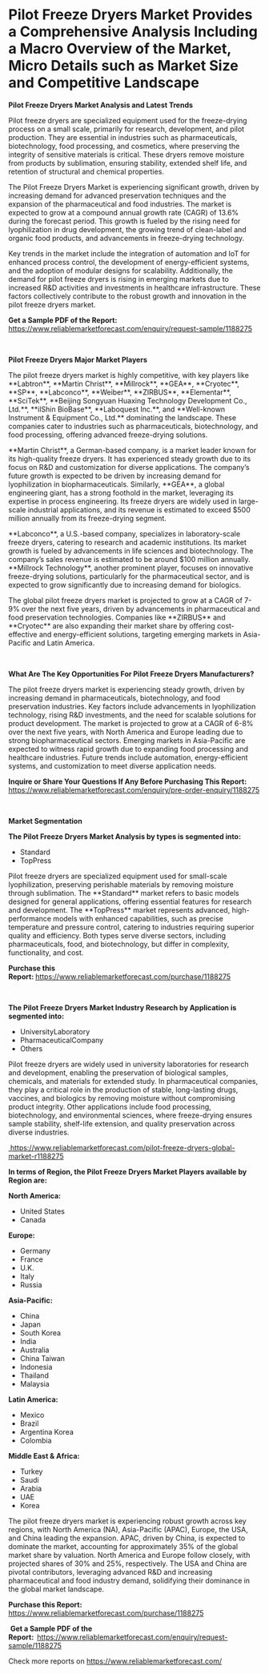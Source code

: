 <p><h1>Pilot Freeze Dryers Market Provides a Comprehensive Analysis Including a Macro Overview of the Market, Micro Details such as Market Size and Competitive Landscape</h1></p><p><strong>Pilot Freeze Dryers Market Analysis and Latest Trends</strong></p>
<p><p>Pilot freeze dryers are specialized equipment used for the freeze-drying process on a small scale, primarily for research, development, and pilot production. They are essential in industries such as pharmaceuticals, biotechnology, food processing, and cosmetics, where preserving the integrity of sensitive materials is critical. These dryers remove moisture from products by sublimation, ensuring stability, extended shelf life, and retention of structural and chemical properties.</p><p>The Pilot Freeze Dryers Market is experiencing significant growth, driven by increasing demand for advanced preservation techniques and the expansion of the pharmaceutical and food industries. The market is expected to grow at a compound annual growth rate (CAGR) of 13.6% during the forecast period. This growth is fueled by the rising need for lyophilization in drug development, the growing trend of clean-label and organic food products, and advancements in freeze-drying technology.</p><p>Key trends in the market include the integration of automation and IoT for enhanced process control, the development of energy-efficient systems, and the adoption of modular designs for scalability. Additionally, the demand for pilot freeze dryers is rising in emerging markets due to increased R&D activities and investments in healthcare infrastructure. These factors collectively contribute to the robust growth and innovation in the pilot freeze dryers market.</p></p>
<p><strong>Get a Sample PDF of the Report:&nbsp;</strong> <a href="https://www.reliablemarketforecast.com/enquiry/request-sample/1188275?utm_campaign=1169&utm_medium=2&utm_source=Github&utm_content=ia&utm_term=20012025&utm_id=pilot-freeze-dryers">https://www.reliablemarketforecast.com/enquiry/request-sample/1188275</a></p>
<p>&nbsp;</p>
<p><strong>Pilot Freeze Dryers Major Market Players</strong></p>
<p><p>The pilot freeze dryers market is highly competitive, with key players like **Labtron**, **Martin Christ**, **Millrock**, **GEA**, **Cryotec**, **SP**, **Labconco**, **Weiber**, **ZIRBUS**, **Elementar**, **SciTek**, **Beijing Songyuan Huaxing Technology Development Co., Ltd.**, **ilShin BioBase**, **Laboquest Inc.**, and **Well-known Instrument & Equipment Co., Ltd.** dominating the landscape. These companies cater to industries such as pharmaceuticals, biotechnology, and food processing, offering advanced freeze-drying solutions.</p><p>**Martin Christ**, a German-based company, is a market leader known for its high-quality freeze dryers. It has experienced steady growth due to its focus on R&D and customization for diverse applications. The company’s future growth is expected to be driven by increasing demand for lyophilization in biopharmaceuticals. Similarly, **GEA**, a global engineering giant, has a strong foothold in the market, leveraging its expertise in process engineering. Its freeze dryers are widely used in large-scale industrial applications, and its revenue is estimated to exceed $500 million annually from its freeze-drying segment.</p><p>**Labconco**, a U.S.-based company, specializes in laboratory-scale freeze dryers, catering to research and academic institutions. Its market growth is fueled by advancements in life sciences and biotechnology. The company’s sales revenue is estimated to be around $100 million annually. **Millrock Technology**, another prominent player, focuses on innovative freeze-drying solutions, particularly for the pharmaceutical sector, and is expected to grow significantly due to increasing demand for biologics.</p><p>The global pilot freeze dryers market is projected to grow at a CAGR of 7-9% over the next five years, driven by advancements in pharmaceutical and food preservation technologies. Companies like **ZIRBUS** and **Cryotec** are also expanding their market share by offering cost-effective and energy-efficient solutions, targeting emerging markets in Asia-Pacific and Latin America.</p></p>
<p>&nbsp;</p>
<p><strong>What Are The Key Opportunities For Pilot Freeze Dryers Manufacturers?</strong></p>
<p><p>The pilot freeze dryers market is experiencing steady growth, driven by increasing demand in pharmaceuticals, biotechnology, and food preservation industries. Key factors include advancements in lyophilization technology, rising R&D investments, and the need for scalable solutions for product development. The market is projected to grow at a CAGR of 6-8% over the next five years, with North America and Europe leading due to strong biopharmaceutical sectors. Emerging markets in Asia-Pacific are expected to witness rapid growth due to expanding food processing and healthcare industries. Future trends include automation, energy-efficient systems, and customization to meet diverse application needs.</p></p>
<p><strong>Inquire or Share Your Questions If Any Before Purchasing This Report:</strong> <a href="https://www.reliablemarketforecast.com/enquiry/pre-order-enquiry/1188275?utm_campaign=1169&utm_medium=2&utm_source=Github&utm_content=ia&utm_term=20012025&utm_id=pilot-freeze-dryers">https://www.reliablemarketforecast.com/enquiry/pre-order-enquiry/1188275</a></p>
<p>&nbsp;</p>
<p><strong>Market Segmentation</strong></p>
<p><strong>The Pilot Freeze Dryers Market Analysis by types is segmented into:</strong></p>
<p><ul><li>Standard</li><li>TopPress</li></ul></p>
<p><p>Pilot freeze dryers are specialized equipment used for small-scale lyophilization, preserving perishable materials by removing moisture through sublimation. The **Standard** market refers to basic models designed for general applications, offering essential features for research and development. The **TopPress** market represents advanced, high-performance models with enhanced capabilities, such as precise temperature and pressure control, catering to industries requiring superior quality and efficiency. Both types serve diverse sectors, including pharmaceuticals, food, and biotechnology, but differ in complexity, functionality, and cost.</p></p>
<p><strong>Purchase this Report:&nbsp;</strong><a href="https://www.reliablemarketforecast.com/purchase/1188275?utm_campaign=1169&utm_medium=2&utm_source=Github&utm_content=ia&utm_term=20012025&utm_id=pilot-freeze-dryers">https://www.reliablemarketforecast.com/purchase/1188275</a></p>
<p>&nbsp;</p>
<p><strong>The Pilot Freeze Dryers Market Industry Research by Application is segmented into:</strong></p>
<p><ul><li>UniversityLaboratory</li><li>PharmaceuticalCompany</li><li>Others</li></ul></p>
<p><p>Pilot freeze dryers are widely used in university laboratories for research and development, enabling the preservation of biological samples, chemicals, and materials for extended study. In pharmaceutical companies, they play a critical role in the production of stable, long-lasting drugs, vaccines, and biologics by removing moisture without compromising product integrity. Other applications include food processing, biotechnology, and environmental sciences, where freeze-drying ensures sample stability, shelf-life extension, and quality preservation across diverse industries.</p></p>
<p><a href="https://www.reliablemarketforecast.com/pilot-freeze-dryers-global-market-r1188275?utm_campaign=1169&utm_medium=2&utm_source=Github&utm_content=ia&utm_term=20012025&utm_id=pilot-freeze-dryers">&nbsp;https://www.reliablemarketforecast.com/pilot-freeze-dryers-global-market-r1188275</a></p>
<p><strong>In terms of Region, the Pilot Freeze Dryers Market Players available by Region are:</strong></p>
<p>
    <p> <strong> North America: </strong>
        <ul>
            <li>United States</li>
            <li>Canada</li>
        </ul>
        </p> 
    <p> <strong> Europe: </strong>
        <ul>
            <li>Germany</li>
            <li>France</li>
            <li>U.K.</li>
            <li>Italy</li>
            <li>Russia</li>
        </ul>
        </p> 
    <p> <strong> Asia-Pacific: </strong>
        <ul>
            <li>China</li>
            <li>Japan</li>
            <li>South Korea</li>
            <li>India</li>
            <li>Australia</li>
            <li>China Taiwan</li>
            <li>Indonesia</li>
            <li>Thailand</li>
            <li>Malaysia</li>
        </ul>
        </p> 
    <p> <strong> Latin America: </strong>
        <ul>
            <li>Mexico</li>
            <li>Brazil</li>
            <li>Argentina Korea</li>
            <li>Colombia</li>
        </ul>
        </p> 
    <p> <strong> Middle East & Africa: </strong>
        <ul>
            <li>Turkey</li>
            <li>Saudi</li>
            <li>Arabia</li>
            <li>UAE</li>
            <li>Korea</li>
        </ul>
    </p>
    </p>
<p><p>The pilot freeze dryers market is experiencing robust growth across key regions, with North America (NA), Asia-Pacific (APAC), Europe, the USA, and China leading the expansion. APAC, driven by China, is expected to dominate the market, accounting for approximately 35% of the global market share by valuation. North America and Europe follow closely, with projected shares of 30% and 25%, respectively. The USA and China are pivotal contributors, leveraging advanced R&D and increasing pharmaceutical and food industry demand, solidifying their dominance in the global market landscape.</p></p>
<p><strong>Purchase this Report: </strong><a href="https://www.reliablemarketforecast.com/purchase/1188275?utm_campaign=1169&utm_medium=2&utm_source=Github&utm_content=ia&utm_term=20012025&utm_id=pilot-freeze-dryers">https://www.reliablemarketforecast.com/purchase/1188275</a></p>
<p>&nbsp;<strong>Get a Sample PDF of the Report:&nbsp;&nbsp;</strong><a href="https://www.reliablemarketforecast.com/enquiry/request-sample/1188275?utm_campaign=1169&utm_medium=2&utm_source=Github&utm_content=ia&utm_term=20012025&utm_id=pilot-freeze-dryers">https://www.reliablemarketforecast.com/enquiry/request-sample/1188275</a></p>
<p><strong></strong></p>
<p>Check more reports on <a href="https://www.reliablemarketforecast.com/?utm_campaign=1169&utm_medium=2&utm_source=Github&utm_content=ia&utm_term=20012025&utm_id=pilot-freeze-dryers">https://www.reliablemarketforecast.com/</a></p>